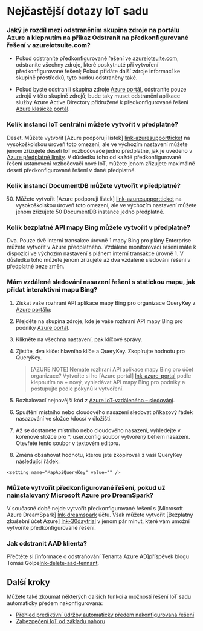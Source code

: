 <properties
  pageTitle="Azure IoT sadu nejčastější dotazy týkající se | Microsoft Azure"
  description="Nejčastější dotazy IoT sadu"
  services=""
  suite="iot-suite"
  documentationCenter=""
  authors="aguilaaj"
  manager="timlt"
  editor=""/>

<tags
  ms.service="iot-suite"
  ms.devlang="na"
  ms.topic="article"
  ms.tgt_pltfrm="na"
  ms.workload="na"
  ms.date="09/26/2016"
  ms.author="araguila"/>
   
# <a name="frequently-asked-questions-for-iot-suite"></a>Nejčastější dotazy IoT sadu

### <a name="whats-the-difference-between-deleting-a-resource-group-in-the-azure-portal-and-clicking-delete-on-a-preconfigured-solution-in-azureiotsuitecom"></a>Jaký je rozdíl mezi odstraněním skupina zdroje na portálu Azure a klepnutím na příkaz Odstranit na předkonfigurované řešení v azureiotsuite.com?

- Pokud odstraníte předkonfigurované řešení ve [azureiotsuite.com][lnk-azureiotsuite], odstraníte všechny zdroje, které poskytnuté při vytvoření předkonfigurované řešení; Pokud přidáte další zdroje informací ke skupině prostředků, tyto budou odstraněny také. 

- Pokud byste odstranili skupina zdroje [Azure portál][lnk-azure-portal], odstraníte pouze zdrojů v této skupině zdrojů; bude taky muset odstranění aplikace služby Azure Active Directory přidružené k předkonfigurované řešení [Azure klasické portál][lnk-classic-portal].

### <a name="how-many-iot-hub-instances-can-i-provision-in-a-subscription"></a>Kolik instancí IoT centrální můžete vytvořit v předplatné? 

Deset. Můžete vytvořit [Azure podporují lístek] [ link-azuresupportticket] na vysokoškolskou úroveň toto omezení, ale ve výchozím nastavení můžete jenom zřizujete deseti IoT rozbočovače jedno předplatné, jak je uvedeno v [Azure předplatné limity][link-azuresublimits]. V důsledku toho od každé předkonfigurované řešení ustanovení rozbočovači nové IoT, můžete jenom zřizujete maximálně deseti předkonfigurované řešení v dané předplatné. 

### <a name="how-many-documentdb-instances-can-i-provision-in-a-subscription"></a>Kolik instancí DocumentDB můžete vytvořit v předplatné?

50. Můžete vytvořit [Azure podporují lístek] [ link-azuresupportticket] na vysokoškolskou úroveň toto omezení, ale ve výchozím nastavení můžete jenom zřizujete 50 DocumentDB instance jedno předplatné. 

### <a name="how-many-free-bing-maps-apis-can-i-provision-in-a-subscription"></a>Kolik bezplatné API mapy Bing můžete vytvořit v předplatné?

Dva. Pouze dvě interní transakce úrovně 1 mapy Bing pro plány Enterprise můžete vytvořit v Azure předplatného. Vzdálené monitorovací řešení máte k dispozici ve výchozím nastavení s plánem interní transakce úrovně 1. V důsledku toho můžete jenom zřizujete až dva vzdálené sledování řešení v předplatné beze změn.

### <a name="i-have-a-remote-monitoring-solution-deployment-with-a-static-map-how-do-i-add-an-interactive-bing-map"></a>Mám vzdálené sledování nasazení řešení s statickou mapu, jak přidat interaktivní mapu Bing? 
1. Získat vaše rozhraní API aplikace mapy Bing pro organizace QueryKey z [Azure portálu][lnk-azure-portal]: 
 1. Přejděte na skupina zdroje, kde je vaše rozhraní API mapy Bing pro podniky [Azure portál][lnk-azure-portal].
 2. Klikněte na všechna nastavení, pak klíčové správy. 
 3. Zjistíte, dva klíče: hlavního klíče a QueryKey. Zkopírujte hodnotu pro QueryKey.

     > [AZURE.NOTE] Nemáte rozhraní API aplikace mapy Bing pro účet organizace? Vytvořte si ho [Azure portál] [ lnk-azure-portal] podle klepnutím na + nový, vyhledávat API mapy Bing pro podniky a postupujte podle pokynů k vytvoření.

2. Rozbalovací nejnovější kód z [Azure IoT-vzdáleného – sledování][lnk-remote-monitoring-github].

3. Spuštění místního nebo cloudového nasazení sledovat příkazový řádek nasazování ve složce /docs/ v úložišti. 

4. Až se dostanete místního nebo cloudového nasazení, vyhledejte v kořenové složce pro *. user.config soubor vytvořený během nasazení. Otevřete tento soubor v textovém editoru. 

5. Změna obsahovat hodnotu, kterou jste zkopírovali z vaší QueryKey následující řádek: 
   
  `<setting name="MapApiQueryKey" value="" />`

### <a name="can-i-create-a-preconfigured-solution-if-i-have-microsoft-azure-for-dreamspark"></a>Můžete vytvořit předkonfigurované řešení, pokud už nainstalovaný Microsoft Azure pro DreamSpark?
V současné době nejde vytvořit předkonfigurované řešení s [Microsoft Azure DreamSpark] [ lnk-dreamspark] účtu. Však můžete vytvořit [Bezplatný zkušební účet Azure] [ lnk-30daytrial] v jenom pár minut, které vám umožní vytvoříte předkonfigurované řešení.

### <a name="how-do-i-delete-an-aad-tenant"></a>Jak odstranit AAD klienta?

Přečtěte si [informace o odstraňování Tenanta Azure AD]příspěvek blogu Tomáš Golpe[lnk-delete-aad-tennant].

## <a name="next-steps"></a>Další kroky

Můžete také zkoumat některých dalších funkcí a možností řešení IoT sadu automaticky předem nakonfigurovaná:

- [Přehled prediktivní údržby automaticky předem nakonfigurovaná řešení][lnk-predictive-overview]
- [Zabezpečení IoT od základu nahoru][lnk-security-groundup]

[lnk-predictive-overview]: iot-suite-predictive-overview.md
[lnk-security-groundup]: securing-iot-ground-up.md

[link-azuresupportticket]: https://portal.azure.com/#blade/Microsoft_Azure_Support/HelpAndSupportBlade 
[link-azuresublimits]: https://azure.microsoft.com/documentation/articles/azure-subscription-service-limits/#iot-hub-limits
[lnk-azure-portal]: https://portal.azure.com
[lnk-azureiotsuite]: https://www.azureiotsuite.com/
[lnk-classic-portal]: https://manage.windowsazure.com
[lnk-remote-monitoring-github]: https://github.com/Azure/azure-iot-remote-monitoring 
[lnk-dreamspark]: https://www.dreamspark.com/Product/Product.aspx?productid=99 
[lnk-30daytrial]: https://azure.microsoft.com/free/
[lnk-delete-aad-tennant]: http://blogs.msdn.com/b/ericgolpe/archive/2015/04/30/walkthrough-of-deleting-an-azure-ad-tenant.aspx
